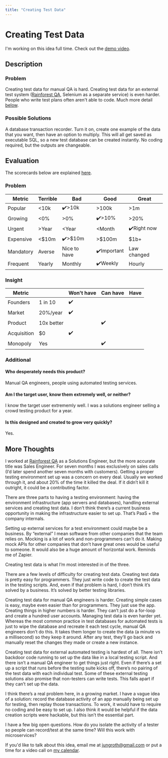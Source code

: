 ```yaml
---
title: "Creating Test Data"
---
```

# Creating Test Data
I'm working on this idea full time. Check out the [demo video](https://highlycomposite.com).
## Description
### Problem
Creating test data for manual QA is hard. Creating test data for an external test system ([Rainforest QA](https://rainforestqa.com), Selenium as a separate service) is even harder. People who write test plans often aren't able to code. Much more detail [below](#more-thoughts).
### Possible Solutions
A database transaction recorder. Turn it on, create one example of the data that you want, then have an option to multiply. This will all get saved as executable SQL, so a new test database can be created instantly. No coding required, but the outputs are changeable.

## Evaluation
The scorecards below are explained [here](/scorecards-explained).
### Problem
|  Metric   | Terrible | Bad        | Good        | Great        |
| --------- | ------ | ------------ | --------- | ----------- |
| Popular   | <10k   | ✔️>10k         | >100k     | >1m         |
| Growing   | <0%    | >0%          | ✔️>10%      | >20%         |
| Urgent    | >Year  | <Year        | <Month    | ✔️Right now   |
| Expensive | <$10m  | ✔️>$10m       | >$100m    | $1b+        |
| Mandatory | Averse | Nice to have | ✔️Important | Law changed |
| Frequent  | Yearly | Monthly      | ✔️Weekly    | Hourly      |

### Insight
|   Metric    |            | Won't have | Can have | Have |
| ----------- | ---------- | ---------- | -------- | ---- |
| Founders    | 1 in 10    |     ✔️       |          |      |
| Market      | 20%/year   |      ✔️      |          |      |
| Product     | 10x better |            |      ✔️    |      |
| Acquisition | $0         |      ✔️      |          |      |
| Monopoly    | Yes        |            |     ✔️     |      |

### Additional
#### Who desperately needs this product?
Manual QA engineers, people using automated testing services.

#### Am I the target user, know them extremely well, or neither?
I know the target user extrememly well. I was a solutions engineer selling a crowd testing product for a year.

#### Is this designed and created to grow very quickly?
Yes.

## More Thoughts
I worked at [Rainforest QA](https://rainforestqa.com) as a Solutions Engineer, but the more accurate title was Sales Engineer. For seven months I was exclusively on sales calls (I’d later spend another seven months with customers). Getting a proper testing environment set up was a concern on every deal. Usually we worked through it, and about 20% of the time it killed the deal. If it didn’t kill it outright, it could be a contributing factor.

There are three parts to having a testing environment: having the environment infrastructure (app servers and databases), handling external services and creating test data. I don’t think there’s a current business opportunity in making the infrastructure easier to set up. That’s PaaS + the company internals.

Setting up external services for a test environment could maybe be a business. By “external” I mean software from other companies that the team relies on. Mocking is a lot of work and non-programmers can’t do it. Making mock APIs for other companies that don’t have great ones would be useful to someone. It would also be a huge amount of horizontal work. Reminds me of Zapier.

Creating test data is what I’m most interested in of the three. 

There are a few levels of difficulty for creating test data. Creating test data is pretty easy for programmers. They just write code to create the test data in the testing scripts. And, even if that problem is hard, I don’t think it’s solved by a business. It’s solved by better testing libraries.

Creating test data for manual QA engineers is harder. Creating simple cases is easy, maybe even easier than for programmers. They just use the app. Creating things in higher numbers is harder. They can’t just do a for-loop and create a hundred user accounts. Managing test data is even harder yet. Whereas the most common practice in test databases for automated tests is just to wipe the database and recreate it each test cycle, manual QA engineers don’t do this. It takes them longer to create the data (a minute vs a millisecond) so they keep it around. After any test, they’ll go back and manually reset the changes they made or create a new instance.

Creating test data for external automated testing is hardest of all. There isn’t backdoor code running to set up the data like in a local testing script. And there isn’t a manual QA engineer to get things just right. Even if there’s a set up a script that runs before the testing suite kicks off, there’s no pairing of the test data with each individual test. Some of these external testing solutions also promise that non-testers can write tests. This falls apart if they can’t set up the data.

I think there’s a real problem here, in a growing market. I have a vague idea of a solution: record the database activity of an app manually being set up for testing, then replay those transactions. To work, it would have to require no coding and be easy to set up. I also think it would be helpful if the data creation scripts were hackable, but this isn’t the essential part.

I have a few big open questions. How do you isolate the activity of a tester so people can record/test at the same time? Will this work with microservices?

If you'd like to talk about this idea, email me at [jungroth@gmail.com](mailto:jungroth@gmail.com) or put a time for a video call on [my calendar](https://calendly.com/travisjungroth/chat).
